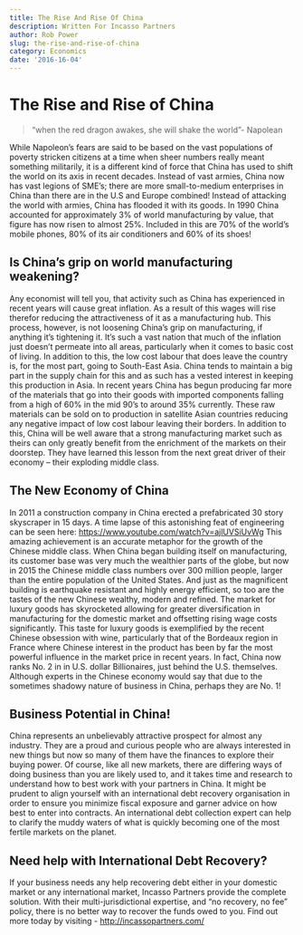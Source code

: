 ```yaml
---
title: The Rise And Rise Of China
description: Written For Incasso Partners
author: Rob Power
slug: the-rise-and-rise-of-china
category: Economics
date: '2016-16-04'
---
```

# The Rise and Rise of China

>  “when the red dragon awakes, she will shake the world”- Napolean

While Napoleon’s fears are said to be based on the vast populations of poverty stricken citizens at a time when sheer numbers really meant something militarily, it is a different kind of force that China has used to shift the world on its axis in recent decades. Instead of vast armies, China now has vast legions of SME’s; there are more small-to-medium enterprises in China than there are in the U.S and Europe combined! Instead of attacking the world with armies, China has flooded it with its goods. In 1990 China accounted for approximately 3% of world manufacturing by value, that figure has now risen to almost 25%. Included in this are 70% of the world’s mobile phones, 80% of its air conditioners and 60% of its shoes!
## Is China’s grip on world manufacturing weakening?
Any economist will tell you, that activity such as China has experienced in recent years will cause great inflation. As a result of this wages will rise therefor reducing the attractiveness of it as a manufacturing hub. This process, however, is not loosening China’s grip on manufacturing, if anything it’s tightening it. It’s such a vast nation that much of the inflation just doesn’t permeate into all areas, particularly when it comes to basic cost of living. In addition to this, the low cost labour that does leave the country is, for the most part, going to South-East Asia. China tends to maintain a big part in the supply chain for this and as such has a vested interest in keeping this production in Asia. In recent years China has begun producing far more of the materials that go into their goods with imported components falling from a high of 60% in the mid 90’s to around 35% currently. These raw materials can be sold on to production in satellite Asian countries reducing any negative impact of low cost labour leaving their borders. In addition to this, China will be well aware that a strong manufacturing market such as theirs can only greatly benefit from the enrichment of the markets on their doorstep. They have learned this lesson from the next great driver of their economy – their exploding middle class.
## The New Economy of China
In 2011 a construction company in China erected a prefabricated 30 story skyscraper in 15 days. A time lapse of this astonishing feat of engineering can be seen here:
https://www.youtube.com/watch?v=ajlUVSiUvWg
This amazing achievement is an accurate metaphor for the growth of the Chinese middle class. When China began building itself on manufacturing, its customer base was very much the wealthier parts of the globe, but now in 2015 the Chinese middle class numbers over 300 million people, larger than the entire population of the United States. And just as the magnificent building is earthquake resistant and highly energy efficient, so too are the tastes of the new Chinese wealthy, modern and refined.  The market for luxury goods has skyrocketed allowing for greater diversification in manufacturing for the domestic market and offsetting rising wage costs significantly.  This taste for luxury goods is exemplified by the recent Chinese obsession with wine, particularly that of the Bordeaux region in France where Chinese interest in the product has been by far the most powerful influence in the market price in recent years. In fact, China now ranks No. 2 in in U.S. dollar Billionaires, just behind the U.S. themselves. Although experts in the Chinese economy would say that due to the sometimes shadowy nature of business in China, perhaps they are No. 1!
## Business Potential in China!
China represents an unbelievably attractive prospect for almost any industry. They are a proud and curious people who are always interested in new things but now so many of them have the finances to explore their buying power. Of course, like all new markets, there are differing ways of doing business than you are likely used to, and it takes time and research to understand how to best work with your partners in China. It might be prudent to align yourself with an international debt recovery organisation in order to ensure you minimize fiscal exposure and garner advice on how best to enter into contracts. An international debt collection expert can help to clarify the muddy waters of what is quickly becoming one of the most fertile markets on the planet.
## Need help with International Debt Recovery?
If your business needs any help recovering debt either in your domestic market or any international market, Incasso Partners provide the complete solution. With their multi-jurisdictional expertise, and “no recovery, no fee” policy, there is no better way to recover the funds owed to you.
Find out more today by visiting - http://incassopartners.com/

